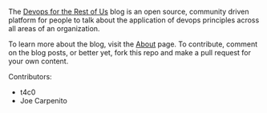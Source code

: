 The <a href="http://devopsfortherestof.us" title="Visit the Devops for the Rest of Us blog">Devops for the Rest of Us</a> blog is an open source, community driven platform for people to talk about the application of devops principles across all areas of an organization.

To learn more about the blog, visit the <a href="http://devopsfortherestof.us/about/" title="About devopsfortherestof.us">About</a> page. To contribute, comment on the blog posts, or better yet, fork this repo and make a pull request for your own content.

Contributors:

* t4c0
* Joe Carpenito